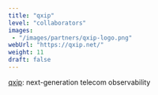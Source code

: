 ```yaml
---
title: "qxip"
level: "collaborators"
images: 
 - "/images/partners/qxip-logo.png"
webUrl: "https://qxip.net/"
weight: 11
draft: false
---
```


[qxip](https://qxip.net/): next-generation telecom observability 

